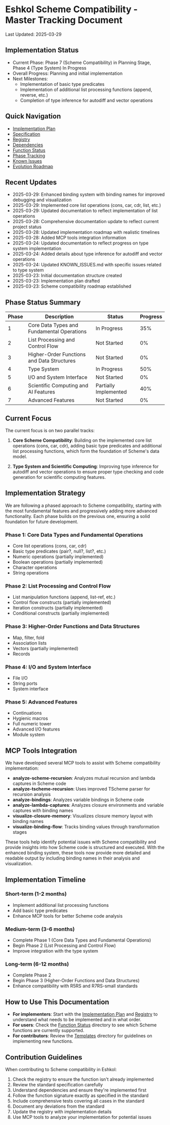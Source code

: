 # Eshkol Scheme Compatibility - Master Tracking Document

Last Updated: 2025-03-29

## Implementation Status
- Current Phase: Phase 7 (Scheme Compatibility) in Planning Stage, Phase 4 (Type System) In Progress
- Overall Progress: Planning and initial implementation
- Next Milestones: 
  - Implementation of basic type predicates
  - Implementation of additional list processing functions (append, reverse, etc.)
  - Completion of type inference for autodiff and vector operations

## Quick Navigation
- [Implementation Plan](./IMPLEMENTATION_PLAN.md)
- [Specification](./SPECIFICATION.md)
- [Registry](./REGISTRY.md)
- [Dependencies](./DEPENDENCIES.md)
- [Function Status](./function_status/)
- [Phase Tracking](./phase_tracking/)
- [Known Issues](./KNOWN_ISSUES.md)
- [Evolution Roadmap](./EVOLUTION.md)

## Recent Updates
- 2025-03-29: Enhanced binding system with binding names for improved debugging and visualization
- 2025-03-29: Implemented core list operations (cons, car, cdr, list, etc.)
- 2025-03-29: Updated documentation to reflect implementation of list operations
- 2025-03-28: Comprehensive documentation update to reflect current project status
- 2025-03-28: Updated implementation roadmap with realistic timelines
- 2025-03-28: Added MCP tools integration information
- 2025-03-24: Updated documentation to reflect progress on type system implementation
- 2025-03-24: Added details about type inference for autodiff and vector operations
- 2025-03-24: Updated KNOWN_ISSUES.md with specific issues related to type system
- 2025-03-23: Initial documentation structure created
- 2025-03-23: Implementation plan drafted
- 2025-03-23: Scheme compatibility roadmap established

## Phase Status Summary
| Phase | Description | Status | Progress |
|-------|-------------|--------|----------|
| 1 | Core Data Types and Fundamental Operations | In Progress | 35% |
| 2 | List Processing and Control Flow | Not Started | 0% |
| 3 | Higher-Order Functions and Data Structures | Not Started | 0% |
| 4 | Type System | In Progress | 50% |
| 5 | I/O and System Interface | Not Started | 0% |
| 6 | Scientific Computing and AI Features | Partially Implemented | 40% |
| 7 | Advanced Features | Not Started | 0% |

## Current Focus
The current focus is on two parallel tracks:

1. **Core Scheme Compatibility**: Building on the implemented core list operations (cons, car, cdr), adding basic type predicates and additional list processing functions, which form the foundation of Scheme's data model.

2. **Type System and Scientific Computing**: Improving type inference for autodiff and vector operations to ensure proper type checking and code generation for scientific computing features.

## Implementation Strategy
We are following a phased approach to Scheme compatibility, starting with the most fundamental features and progressively adding more advanced functionality. Each phase builds on the previous one, ensuring a solid foundation for future development.

### Phase 1: Core Data Types and Fundamental Operations
- Core list operations (cons, car, cdr)
- Basic type predicates (pair?, null?, list?, etc.)
- Numeric operations (partially implemented)
- Boolean operations (partially implemented)
- Character operations
- String operations

### Phase 2: List Processing and Control Flow
- List manipulation functions (append, list-ref, etc.)
- Control flow constructs (partially implemented)
- Iteration constructs (partially implemented)
- Conditional constructs (partially implemented)

### Phase 3: Higher-Order Functions and Data Structures
- Map, filter, fold
- Association lists
- Vectors (partially implemented)
- Records

### Phase 4: I/O and System Interface
- File I/O
- String ports
- System interface

### Phase 5: Advanced Features
- Continuations
- Hygienic macros
- Full numeric tower
- Advanced I/O features
- Module system

## MCP Tools Integration
We have developed several MCP tools to assist with Scheme compatibility implementation:

- **analyze-scheme-recursion**: Analyzes mutual recursion and lambda captures in Scheme code
- **analyze-tscheme-recursion**: Uses improved TScheme parser for recursion analysis
- **analyze-bindings**: Analyzes variable bindings in Scheme code
- **analyze-lambda-captures**: Analyzes closure environments and variable captures with binding names
- **visualize-closure-memory**: Visualizes closure memory layout with binding names
- **visualize-binding-flow**: Tracks binding values through transformation stages

These tools help identify potential issues with Scheme compatibility and provide insights into how Scheme code is structured and executed. With the enhanced binding system, these tools now provide more detailed and readable output by including binding names in their analysis and visualization.

## Implementation Timeline

### Short-term (1-2 months)
- Implement additional list processing functions
- Add basic type predicates
- Enhance MCP tools for better Scheme code analysis

### Medium-term (3-6 months)
- Complete Phase 1 (Core Data Types and Fundamental Operations)
- Begin Phase 2 (List Processing and Control Flow)
- Improve integration with the type system

### Long-term (6-12 months)
- Complete Phase 2
- Begin Phase 3 (Higher-Order Functions and Data Structures)
- Enhance compatibility with R5RS and R7RS-small standards

## How to Use This Documentation
- **For implementers**: Start with the [Implementation Plan](./IMPLEMENTATION_PLAN.md) and [Registry](./REGISTRY.md) to understand what needs to be implemented and in what order.
- **For users**: Check the [Function Status](./function_status/) directory to see which Scheme functions are currently supported.
- **For contributors**: Review the [Templates](./templates/) directory for guidelines on implementing new functions.

## Contribution Guidelines
When contributing to Scheme compatibility in Eshkol:
1. Check the registry to ensure the function isn't already implemented
2. Review the standard specification carefully
3. Understand dependencies and ensure they're implemented first
4. Follow the function signature exactly as specified in the standard
5. Include comprehensive tests covering all cases in the standard
6. Document any deviations from the standard
7. Update the registry with implementation details
8. Use MCP tools to analyze your implementation for potential issues
